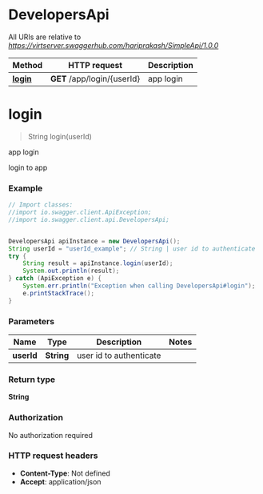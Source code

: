# DevelopersApi

All URIs are relative to *https://virtserver.swaggerhub.com/hariprakash/SimpleApi/1.0.0*

Method | HTTP request | Description
------------- | ------------- | -------------
[**login**](DevelopersApi.md#login) | **GET** /app/login/{userId} | app login

<a name="login"></a>
# **login**
> String login(userId)

app login

login to app 

### Example
```java
// Import classes:
//import io.swagger.client.ApiException;
//import io.swagger.client.api.DevelopersApi;


DevelopersApi apiInstance = new DevelopersApi();
String userId = "userId_example"; // String | user id to authenticate
try {
    String result = apiInstance.login(userId);
    System.out.println(result);
} catch (ApiException e) {
    System.err.println("Exception when calling DevelopersApi#login");
    e.printStackTrace();
}
```

### Parameters

Name | Type | Description  | Notes
------------- | ------------- | ------------- | -------------
 **userId** | **String**| user id to authenticate |

### Return type

**String**

### Authorization

No authorization required

### HTTP request headers

 - **Content-Type**: Not defined
 - **Accept**: application/json

